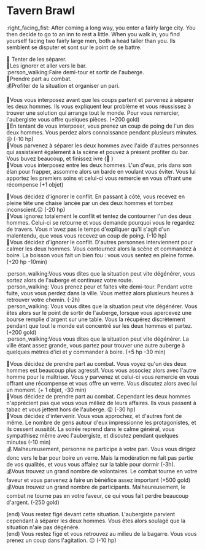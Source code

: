 # Tavern Brawl

:right_facing_fist: After coming a long way, you enter a fairly large city. You then decide to go to an inn to rest a little. When you walk in, you find yourself facing two fairly large men, both a head taller than you. Ils semblent se disputer et sont sur le point de se battre.

:raised_hands: Tenter de les séparer.  
:beer:Les ignorer et aller vers le bar.  
:person_walking:Faire demi-tour et sortir de l'auberge.  
:punch:Prendre part au combat.  
:moneybag:Profiter de la situation et organiser un pari.

:raised_hands:Vous vous interposez avant que les coups partent et parvenez à séparer les deux hommes. Ils vous expliquent leur problème et vous réussissez à trouver une solution qui arrange tout le monde. Pour vous remercier, l'aubergiste vous offre quelques pièces. (+200 gold)  
:raised_hands:En tentant de vous interposer, vous prenez un coup de poing de l'un des deux hommes. Vous perdez alors connaissance pendant plusieurs minutes.:confounded: (-10 hp)  
:raised_hands:Vous parvenez à séparer les deux hommes avec l'aide d'autres personnes qui assistaient également à la scène et pouvez à présent profiter du bar. Vous buvez beaucoup, et finissez ivre (:zany_face: )  
:raised_hands:Vous vous interposez entre les deux hommes. L'un d'eux, pris dans son élan pour frapper, assomme alors un barde en voulant vous éviter. Vous lui apportez les premiers soins et celui-ci vous remercie en vous offrant une récompense (+1 objet)

:beer:Vous décidez d'ignorer le conflit. En passant à côté, vous recevez en pleine tête une chaise lancée par un des deux hommes et tombez inconscient.:confounded: (-20 hp)  
:beer:Vous ignorez totalement le conflit et tentez de contourner l'un des deux hommes. Celui-ci se retourne et vous demande pourquoi vous le regardez de travers. Vous n'avez pas le temps d'expliquer qu'il s'agit d'un malentendu, que vous vous recevez un coup de poing. (-10 hp)  
:beer:Vous décidez d'ignorer le conflit. D'autres personnes interviennent pour calmer les deux hommes. Vous contournez alors la scène et commandez à boire. La boisson vous fait un bien fou : vous vous sentez en pleine forme. (+20 hp -10min)

:person_walking:Vous vous dites que la situation peut vite dégénérer, vous sortez alors de l'auberge et continuez votre route.  
:person_walking: Vous prenez peur et faites vite demi-tour. Pendant votre fuite, vous vous perdez dans la ville. Vous mettez alors plusieurs heures à retrouver votre chemin. (-2h)  
:person_walking: Vous vous dites que la situation peut vite dégénérer. Vous êtes alors sur le point de sortir de l'auberge, lorsque vous apercevez une bourse remplie d'argent sur une table. Vous la récupérez discrètement pendant que tout le monde est concentré sur les deux hommes et partez. (+200 gold)  
:person_walking:Vous vous dites que la situation peut vite dégénérer. La ville étant assez grande, vous partez pour trouver une autre auberge à quelques mètres d'ici et y commander à boire. (+5 hp -30 min)

:punch:Vous décidez de prendre part au combat. Vous voyez qu'un des deux hommes est beaucoup plus agressif. Vous vous associez alors avec l'autre homme pour le maîtriser. Vous y parvenez et celui-ci vous remercie en vous offrant une récompense et vous offre un verre. Vous discutez alors avec lui un moment. (+ 1 objet, -30 min)  
:punch:Vous décidez de prendre part au combat. Cependant les deux hommes n'apprécient pas que vous vous mêliez de leurs affaires. Ils vous passent à tabac et vous jettent hors de l'auberge. :confounded: (-30 hp)  
:punch:Vous décidez d'intervenir. Vous vous approchez, et d'autres font de même. Le nombre de gens autour d'eux impressionne les protagonistes, et ils cessent aussitôt. La soirée reprend dans le calme général, vous sympathisez même avec l'aubergiste, et discutez pendant quelques minutes (-10 min)  
:moneybag: Malheureusement, personne ne participe à votre pari. Vous vous dirigez donc vers le bar pour boire un verre. Mais la modération ne fait pas partie de vos qualités, et vous vous affalez sur la table pour dormir (-3h).  
:moneybag:Vous trouvez un grand nombre de volontaires. Le combat tourne en votre faveur et vous parvenez à faire un bénéfice assez important (+500 gold)  
:moneybag:Vous trouvez un grand nombre de participants. Malheureusement, le combat ne tourne pas en votre faveur, ce qui vous fait perdre beaucoup d'argent. (-250 gold)

(end) Vous restez figé devant cette situation. L'aubergiste parvient cependant à séparer les deux hommes. Vous êtes alors soulagé que la situation n'aie pas dégénéré.  
(end) Vous restez figé et vous retrouvez au milieu de la bagarre. Vous vous prenez un coup dans l'agitation. :confounded: (-10 hp)
